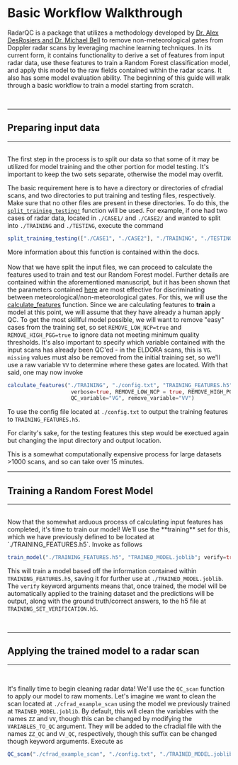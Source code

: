 # Basic Workflow Walkthrough 
RadarQC is a package that utilizes a methodology developed by [Dr. Alex DesRosiers and Dr. Michael Bell](https://journals.ametsoc.org/view/journals/aies/aop/AIES-D-23-0064.1/AIES-D-23-0064.1.xml) to remove non-meteorological gates from Doppler radar scans by leveraging machine learning techniques. In its current form, it contains functionality to derive a set of features from input radar data, use these features to train a Random Forest classification model, and apply this model to the raw fields contained within the radar scans. It also has some model evaluation ability. The beginning of this guide will walk through a basic workflow to train a model starting from scratch.

<br>

___
## Preparing input data 
___ 

</br>The first step in the process is to split our data so that some of it may be utilized for model training and the other portion for model testing. It's important to keep the two sets separate, otherwise the model may overfit. 

The basic requirement here is to have a directory or directories of cfradial scans, and two directories to put training and testing files, respectively. Make sure that no other files are present in these directories. To do this, the [`split_training_testing!`](https://github.com/irslushy/RadarQC.jl/blob/52d7f15ddb791bfef4341ff3e9d49fb1fb630049/src/RadarQC.jl#L576-L601) function will be used. For example, if one had two cases of radar data, located in `./CASE1/` and `./CASE2/` and wanted to split into `./TRAINING` and `./TESTING`, execute the command 
```julia
split_training_testing(["./CASE1", "./CASE2"], "./TRAINING", "./TESTING")
```
More information about this function is contained within the docs. 
</br></br>
Now that we have split the input files, we can proceed to calculate the features used to train and test our Random Forest model. Further details are contained within the aforementioned manuscript, but it has been shown that the parameters contained [here](https://github.com/irslushy/RadarQC.jl/blob/52d7f15ddb791bfef4341ff3e9d49fb1fb630049/MODELS/DesRosiers_Bell_23/config.txt) are most effective for discriminating between meteorological/non-meteorological gates. For this, we will use the [calculate_features](https://github.com/irslushy/RadarQC.jl/blob/52d7f15ddb791bfef4341ff3e9d49fb1fb630049/src/RadarQC.jl#L27-L95) function. Since we are calculating features to **train** a model at this point, we will assume that they have already a human apply QC. To get the most skillful model possible, we will want to remove "easy" cases from the training set, so set `REMOVE_LOW_NCP=true` and `REMOVE_HIGH_PGG=true` to ignore data not meeting minimum quality thresholds. It's also important to specify which variable contained with the input scans has already been QC'ed - in the ELDORA scans, this is `VG`. `missing` values must also be removed from the initial training set, so we'll use a raw variable `VV` to determine where these gates are located. With that said, one may now invoke 

```julia
calculate_features("./TRAINING", "./config.txt", "TRAINING_FEATURES.h5", true;
                    verbose=true, REMOVE_LOW_NCP = true, REMOVE_HIGH_PGG=true,
                    QC_variable="VG", remove_variable="VV")
```
To use the config file located at `./config.txt` to output the training features to `TRAINING_FEATURES.h5`. 

For clarity's sake, for the testing features this step would be exectued again but changing the input directory and output location. 

This is a somewhat computationally expensive process for large datasets >1000 scans, and so can take over 15 minutes. 
<br>

____

## Training a Random Forest Model 
___
<br>
Now that the somewhat arduous process of calculating input features has completed, it's time to train our model! We'll use the **training** set for this, which we have previously defined to be located at `./TRAINING_FEATURES.h5`. Invoke as follows

```julia
train_model("./TRAINING_FEATURES.h5", "TRAINED_MODEL.joblib"; verify=true, verify_out="TRAINING_SET_VERIFICATION.h5")
```

This will train a model based off the information contained within `TRAINING_FEATURES.h5`, saving it for further use at `./TRAINED_MODEL.joblib`. The `verify` keyword arguments means that, once trained, the model will be automatically applied to the training dataset and the predictions will be output, along with the ground truth/correct answers, to the h5 file at `TRAINING_SET_VERIFICATION.h5`. 

<br>

___
## Applying the trained model to a radar scan 
___
<br>

It's finally time to begin cleaning radar data! We'll use the `QC_scan` function to apply our model to raw moments. Let's imagine we want to clean the scan located at `./cfrad_example_scan` using the model we previously trained at `TRAINED_MODEL.joblib`. By default, this will clean the variables with the names `ZZ` and `VV`, though this can be changed by modifying the `VARIABLES_TO_QC` argument. They will be added to the cfradial file with the names `ZZ_QC` and `VV_QC`, respectively, though this suffix can be changed though keyword arguments. Execute as 
```julia
QC_scan("./cfrad_example_scan", "./config.txt", "./TRAINED_MODEL.joblib")
```



